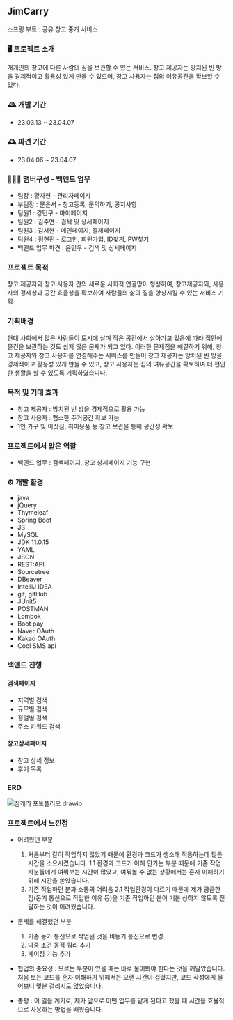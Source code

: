## JimCarry
스프링 부트 : 공유 창고 중개 서비스


### :desktop_computer: 프로젝트 소개
개개인의 창고에 다른 사람의 짐을 보관할 수 있는 서비스.
창고 제공자는 방치된 빈 방을 경제적이고 활용성 있게 만들 수 있으며, 창고 사용자는 집의 여유공간을 확보할 수 있다.


### :mantelpiece_clock: 개발 기간
* 23.03.13 ~ 23.04.07
  
### :mantelpiece_clock: 파견 기간
* 23.04.06 ~ 23.04.07

### :people_holding_hands: 맴버구성 - 백엔드 업무
 - 팀장  : 황자현 - 관리자페이지
 - 부팀장 : 문은서 - 창고등록, 문의하기, 공지사항
 - 팀원1 : 강민구 - 마이페이지
 - 팀원2 : 김주연 - 검색 및 상세페이지
 - 팀원3 : 김서현 - 메인페이지, 결제페이지
 - 팀원4 : 정현진 - 로그인, 회원가입, ID찾기, PW찾기
 - 백엔드 업무 파견 : 윤민우 - 검색 및 상세페이지


### 프로젝트 목적
창고 제공자와 창고 사용자 간의 새로운 사회적 연결망이 형성하여, 창고제공자와, 사용자의 경제성과 공간 효율성을 확보하여 사람들의 삶의 질을 향상시킬 수 있는 서비스 기획


### 기획배경
현대 사회에서 많은 사람들이 도시에 살며 작은 공간에서 살아가고 있음에 따라 집안에 물건을 보관하는 것도 쉽지 않은 문제가 되고 있다. 이러한 문제점을 해결하기 위해, 창고 제공자와 창고 사용자를 연결해주는 서비스를 만들어 창고 제공자는 방치된 빈 방을 경제적이고 활용성 있게 만들 수 있고, 창고 사용자는 집의 여유공간을 확보하여 더 편안한 생활을 할 수 있도록 기획하였습니다.


### 목적 및 기대 효과
- 창고 제공자 : 방치된 빈 방을 경제적으로 활용 가능
- 창고 사용자 : 협소한 주거공간 확보 가능
- 1인 가구 및 이삿짐, 취미용품 등 창고 보관을 통해 공간성 확보


### 프로젝트에서 맡은 역할
- 백엔드 업무 : 검색페이지, 창고 상세페이지 기능 구현


### :gear: 개발 환경
- java
- jQuery
- Thymeleaf
- Spring Boot
- JS
- MySQL
- JDK 11.0.15
- YAML
- JSON
- REST:API
- Sourcetree
- DBeaver
- IntelliJ IDEA
- git, gitHub
- JUnit5
- POSTMAN
- Lombok
- Boot pay
- Naver OAuth
- Kakao OAuth
- Cool SMS api



### 백엔드 진행
#### 검색페이지
 - 지역별 검색
 - 규모별 검색
 - 정렬별 검색
 - 주소 키워드 검색


#### 창고상세페이지
- 창고 상세 정보
- 후기 목록 


### ERD
![짐캐리 포토폴리오 drawio](https://user-images.githubusercontent.com/122762287/233322002-5be1e3da-90ba-4e2a-ab88-38ad95b48aaf.png)


### 프로젝트에서 느낀점
- 어려웠던 부분
  1. 처음부터 같이 작업하지 않았기 때문에 환경과 코드가 생소해 적응하는데 많은 시간을 소요시켰습니다.
      1.1 환경과 코드가 이해 안가는 부분 때문에 기존 작업자분들에게 여쭤보는 시간이 많았고, 여쭤볼 수 없는 상황에서는 혼자 이해하기 위해 시간을 쏟았습니다.
  2. 기존 작업하던 분과 소통의 어려움
      2.1 작업환경이 다르기 때문에 제가 궁금한 점(동기 통신으로 작업한 이유 등)을 기존 작업하던 분이 기분 상하지 않도록 전달하는 것이 어려웠습니다.
   
- 문제를 해결했던 부분
  1. 기존 동기 통신으로 작업된 것을 비동기 통신으로 변경.
  2. 다중 조건 동적 쿼리 추가
  3. 페이징 기능 추가
 
- 협업의 중요성
 : 모르는 부분이 있을 때는 바로 물어봐야 한다는 것을 깨달았습니다. 처음 보는 코드를 혼자 이해하기 위해서는 오랜 시간이 걸렸지만,
    코드 작성에게 물어보니 몇분 걸리지도 않았습니다.
    
  
- 총평
: 이 일을 계기로, 제가 앞으로 어떤 업무를 맡게 된다고 했을 때 시간을 효율적으로 사용하는 방법을 배웠습니다.

